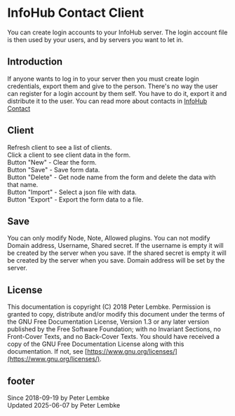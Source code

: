 # InfoHub Contact Client

You can create login accounts to your InfoHub server. The login account file is then used by your users, and by servers you want to let in.

## Introduction

If anyone wants to log in to your server then you must create login credentials, export them and give to the person. There's no way the user can register for a login account by them self. You have to do it, export it and distribute it to the
user. You can read more about contacts in [InfoHub Contact](plugin,infohub_contact)

## Client

Refresh client to see a list of clients.   
Click a client to see client data in the form.   
Button "New" - Clear the form.  
Button "Save" - Save form data.   
Button "Delete" - Get node name from the form and delete the data with that name.   
Button "Import" - Select a json file with data.  
Button "Export" - Export the form data to a file.

## Save

You can only modify Node, Note, Allowed plugins. You can not modify Domain address, Username, Shared secret. If the
username is empty it will be created by the server when you save. If the shared secret is empty it will be created by
the server when you save. Domain address will be set by the server.

## License

This documentation is copyright (C) 2018 Peter Lembke. Permission is granted to copy, distribute and/or modify this
document under the terms of the GNU Free Documentation License, Version 1.3 or any later version published by the Free
Software Foundation; with no Invariant Sections, no Front-Cover Texts, and no Back-Cover Texts. You should have received
a copy of the GNU Free Documentation License along with this documentation. If not,
see [https://www.gnu.org/licenses/](https://www.gnu.org/licenses/).

## footer

Since 2018-09-19 by Peter Lembke  
Updated 2025-06-07 by Peter Lembke